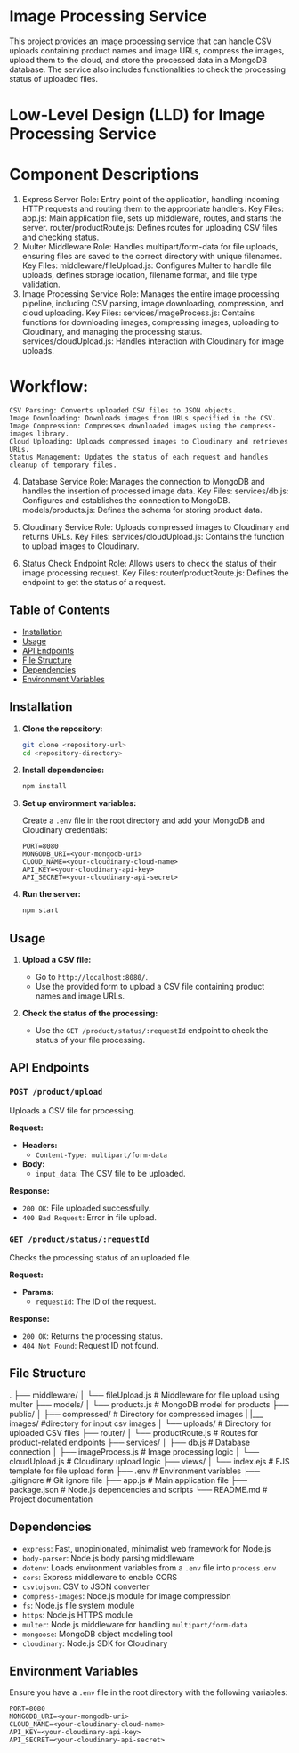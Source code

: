 # Image Processing Service

This project provides an image processing service that can handle CSV uploads containing product names and image URLs, compress the images, upload them to the cloud, and store the processed data in a MongoDB database. The service also includes functionalities to check the processing status of uploaded files.

# Low-Level Design (LLD) for Image Processing Service

# Component Descriptions
1. Express Server
    Role: Entry point of the application, handling incoming HTTP requests and routing them to the appropriate handlers.
    Key Files:
    app.js: Main application file, sets up middleware, routes, and starts the server.
    router/productRoute.js: Defines routes for uploading CSV files and checking status.
2. Multer Middleware
    Role: Handles multipart/form-data for file uploads, ensuring files are saved to the correct directory with unique filenames.
    Key Files:
    middleware/fileUpload.js: Configures Multer to handle file uploads, defines storage location, filename format, and file type validation.
3. Image Processing Service
    Role: Manages the entire image processing pipeline, including CSV parsing, image downloading, compression, and cloud uploading.
    Key Files:
    services/imageProcess.js: Contains functions for downloading images, compressing images, uploading to Cloudinary, and managing the processing status.
    services/cloudUpload.js: Handles interaction with Cloudinary for image uploads.

# Workflow:
    CSV Parsing: Converts uploaded CSV files to JSON objects.
    Image Downloading: Downloads images from URLs specified in the CSV.
    Image Compression: Compresses downloaded images using the compress-images library.
    Cloud Uploading: Uploads compressed images to Cloudinary and retrieves URLs.
    Status Management: Updates the status of each request and handles cleanup of temporary files.

4. Database Service
    Role: Manages the connection to MongoDB and handles the insertion of processed image data.
    Key Files:
    services/db.js: Configures and establishes the connection to MongoDB.
    models/products.js: Defines the schema for storing product data.

5. Cloudinary Service
    Role: Uploads compressed images to Cloudinary and returns URLs.
    Key Files:
    services/cloudUpload.js: Contains the function to upload images to Cloudinary.

6. Status Check Endpoint
    Role: Allows users to check the status of their image processing request.
    Key Files:
    router/productRoute.js: Defines the endpoint to get the status of a request.




## Table of Contents

- [Installation](#installation)
- [Usage](#usage)
- [API Endpoints](#api-endpoints)
- [File Structure](#file-structure)
- [Dependencies](#dependencies)
- [Environment Variables](#environment-variables)

## Installation

1. **Clone the repository:**
    ```bash
    git clone <repository-url>
    cd <repository-directory>
    ```

2. **Install dependencies:**
    ```bash
    npm install
    ```

3. **Set up environment variables:**

    Create a `.env` file in the root directory and add your MongoDB and Cloudinary credentials:
    ```env
    PORT=8080
    MONGODB_URI=<your-mongodb-uri>
    CLOUD_NAME=<your-cloudinary-cloud-name>
    API_KEY=<your-cloudinary-api-key>
    API_SECRET=<your-cloudinary-api-secret>
    ```

4. **Run the server:**
    ```bash
    npm start
    ```

## Usage

1. **Upload a CSV file:**
   - Go to `http://localhost:8080/`.
   - Use the provided form to upload a CSV file containing product names and image URLs.

2. **Check the status of the processing:**
   - Use the `GET /product/status/:requestId` endpoint to check the status of your file processing.

## API Endpoints

### `POST /product/upload`

Uploads a CSV file for processing.

**Request:**
- **Headers:**
  - `Content-Type: multipart/form-data`
- **Body:**
  - `input_data`: The CSV file to be uploaded.

**Response:**
- `200 OK`: File uploaded successfully.
- `400 Bad Request`: Error in file upload.

### `GET /product/status/:requestId`

Checks the processing status of an uploaded file.

**Request:**
- **Params:**
  - `requestId`: The ID of the request.

**Response:**
- `200 OK`: Returns the processing status.
- `404 Not Found`: Request ID not found.

## File Structure

.
├── middleware/
│ └── fileUpload.js # Middleware for file upload using multer
├── models/
│ └── products.js # MongoDB model for products
├── public/
│ ├── compressed/ # Directory for compressed images
| |___ images/ #directory for input csv images
│ └── uploads/ # Directory for uploaded CSV files
├── router/
│ └── productRoute.js # Routes for product-related endpoints
├── services/
│ ├── db.js # Database connection
│ ├── imageProcess.js # Image processing logic
│ └── cloudUpload.js # Cloudinary upload logic
├── views/
│ └── index.ejs # EJS template for file upload form
├── .env # Environment variables
├── .gitignore # Git ignore file
├── app.js # Main application file
├── package.json # Node.js dependencies and scripts
└── README.md # Project documentation




## Dependencies

- `express`: Fast, unopinionated, minimalist web framework for Node.js
- `body-parser`: Node.js body parsing middleware
- `dotenv`: Loads environment variables from a `.env` file into `process.env`
- `cors`: Express middleware to enable CORS
- `csvtojson`: CSV to JSON converter
- `compress-images`: Node.js module for image compression
- `fs`: Node.js file system module
- `https`: Node.js HTTPS module
- `multer`: Node.js middleware for handling `multipart/form-data`
- `mongoose`: MongoDB object modeling tool
- `cloudinary`: Node.js SDK for Cloudinary

## Environment Variables

Ensure you have a `.env` file in the root directory with the following variables:

```env
PORT=8080
MONGODB_URI=<your-mongodb-uri>
CLOUD_NAME=<your-cloudinary-cloud-name>
API_KEY=<your-cloudinary-api-key>
API_SECRET=<your-cloudinary-api-secret>
